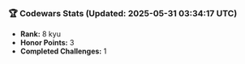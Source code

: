 ### 🏆 Codewars Stats (Updated: 2025-05-31 03:34:17 UTC)

- **Rank:** 8 kyu
- **Honor Points:** 3
- **Completed Challenges:** 1
